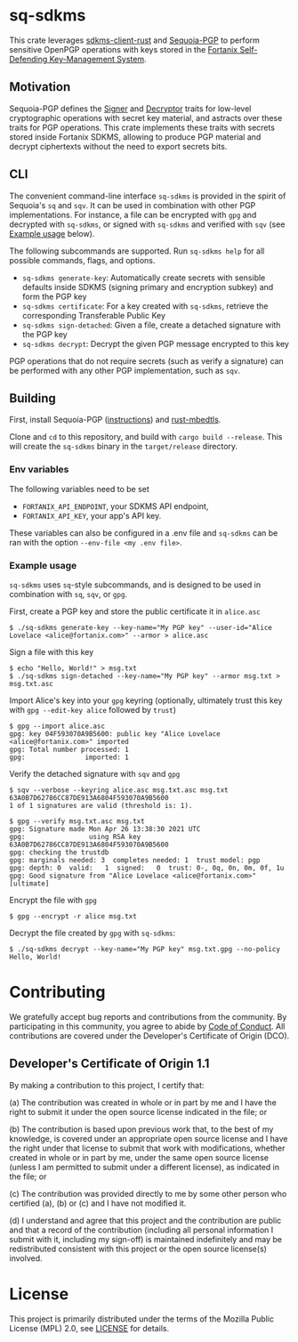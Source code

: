 # sq-sdkms

This crate leverages [sdkms-client-rust][sdkms-client-rust] and
[Sequoia-PGP][Sequoia] to perform sensitive OpenPGP operations with keys stored
in the [Fortanix Self-Defending Key-Management System][SDKMS].

## Motivation

Sequoia-PGP defines the [Signer][sequoia::Signer] and
[Decryptor][sequoia::Decryptor] traits for low-level cryptographic operations
with secret key material, and astracts over these traits for PGP operations.
This crate implements these traits with secrets stored inside Fortanix SDKMS,
allowing to produce PGP material and decrypt ciphertexts without the need to
export secrets bits.

## CLI

The convenient command-line interface `sq-sdkms` is provided in the
spirit of Sequoia's `sq` and `sqv`. It can be used in combination with
other PGP implementations. For instance, a file can be
encrypted with `gpg` and decrypted with `sq-sdkms`, or signed with `sq-sdkms`
and verified with `sqv` (see [Example usage](#example-usage) below).

The following subcommands are supported. Run `sq-sdkms help` for all possible
commands, flags, and options.

- `sq-sdkms generate-key`: Automatically create secrets with sensible defaults
  inside SDKMS (signing primary and encryption subkey) and form the PGP key
- `sq-sdkms certificate`: For a key created with `sq-sdkms`, retrieve the
  corresponding Transferable Public Key
- `sq-sdkms sign-detached`: Given a file, create a detached signature with the PGP key
- `sq-sdkms decrypt`: Decrypt the given PGP message encrypted to this key

PGP operations that do not require secrets (such as verify a signature) can be
performed with any other PGP implementation, such as `sqv`.

## Building

First, install Sequoia-PGP ([instructions][instructions-sequoia]) and
[rust-mbedtls][rust-mbedtls].

Clone and `cd` to this repository, and build with `cargo build
--release`. This will create the `sq-sdkms` binary in the `target/release`
directory.

### Env variables

The following variables need to be set

- `FORTANIX_API_ENDPOINT`, your SDKMS API endpoint,
- `FORTANIX_API_KEY`, your app's API key.

These variables can also be configured in a .env file and `sq-sdkms` can be ran with the option `--env-file <my .env file>`.

### Example usage

`sq-sdkms` uses `sq`-style subcommands, and is designed to be used in
combination with `sq`, `sqv`, or `gpg`.

First, create a PGP key and store the public certificate it in `alice.asc`
```
$ ./sq-sdkms generate-key --key-name="My PGP key" --user-id="Alice Lovelace <alice@fortanix.com>" --armor > alice.asc
```
Sign a file with this key
```
$ echo "Hello, World!" > msg.txt
$ ./sq-sdkms sign-detached --key-name="My PGP key" --armor msg.txt > msg.txt.asc
```
Import Alice's key into your `gpg` keyring (optionally, ultimately trust this
key with `gpg --edit-key alice` followed by `trust`)
```
$ gpg --import alice.asc
gpg: key 04F593070A9B5600: public key "Alice Lovelace <alice@fortanix.com>" imported
gpg: Total number processed: 1
gpg:               imported: 1
```

Verify the detached signature with `sqv` and `gpg`
```
$ sqv --verbose --keyring alice.asc msg.txt.asc msg.txt
63A0B7D62786CC87DE913A6804F593070A9B5600
1 of 1 signatures are valid (threshold is: 1).

$ gpg --verify msg.txt.asc msg.txt
gpg: Signature made Mon Apr 26 13:38:30 2021 UTC
gpg:                using RSA key 63A0B7D62786CC87DE913A6804F593070A9B5600
gpg: checking the trustdb
gpg: marginals needed: 3  completes needed: 1  trust model: pgp
gpg: depth: 0  valid:   1  signed:   0  trust: 0-, 0q, 0n, 0m, 0f, 1u
gpg: Good signature from "Alice Lovelace <alice@fortanix.com>" [ultimate]
```

Encrypt the file with `gpg`
```
$ gpg --encrypt -r alice msg.txt
```

Decrypt the file created by `gpg` with `sq-sdkms`:
```
$ ./sq-sdkms decrypt --key-name="My PGP key" msg.txt.gpg --no-policy
Hello, World!
```

# Contributing

We gratefully accept bug reports and contributions from the community.
By participating in this community, you agree to abide by [Code of Conduct](./CODE_OF_CONDUCT.md).
All contributions are covered under the Developer's Certificate of Origin (DCO).

## Developer's Certificate of Origin 1.1

By making a contribution to this project, I certify that:

(a) The contribution was created in whole or in part by me and I
have the right to submit it under the open source license
indicated in the file; or

(b) The contribution is based upon previous work that, to the best
of my knowledge, is covered under an appropriate open source
license and I have the right under that license to submit that
work with modifications, whether created in whole or in part
by me, under the same open source license (unless I am
permitted to submit under a different license), as indicated
in the file; or

(c) The contribution was provided directly to me by some other
person who certified (a), (b) or (c) and I have not modified
it.

(d) I understand and agree that this project and the contribution
are public and that a record of the contribution (including all
personal information I submit with it, including my sign-off) is
maintained indefinitely and may be redistributed consistent with
this project or the open source license(s) involved.

# License

This project is primarily distributed under the terms of the Mozilla Public License (MPL) 2.0, see [LICENSE](./LICENSE) for details.

[instructions-sequoia]: https://docs.sequoia-pgp.org/sequoia_guide/chapter_00/index.html
[rust-mbedtls]: https://github.com/fortanix/rust-mbedtls
[Sequoia]: https://sequoia-pgp.org/
[sequoia::Signer]: https://docs.sequoia-pgp.org/sequoia_openpgp/crypto/trait.Signer.html
[sequoia::Decryptor]: https://docs.sequoia-pgp.org/sequoia_openpgp/crypto/trait.Decryptor.html
[sdkms-client-rust]: https://github.com/fortanix/sdkms-client-rust
[SDKMS]: https://fortanix.com/products/data-security-manager/sdkms
